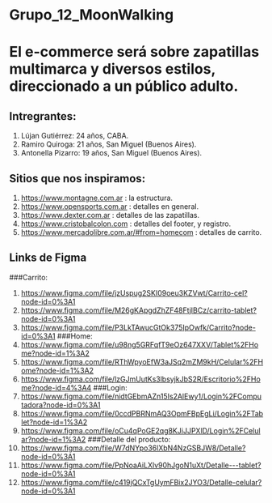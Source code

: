 # Grupo_12_MoonWalking

# El e-commerce será sobre zapatillas multimarca y diversos estilos, direccionado a un público adulto.

## Intregrantes:
1. Lújan Gutiérrez: 24 años, CABA.
2. Ramiro Quiroga: 21 años, San Miguel (Buenos Aires).
3. Antonella Pizarro: 19 años, San Miguel (Buenos Aires).

## Sitios que nos inspiramos:
1. https://www.montagne.com.ar : la estructura.
2. https://www.opensports.com.ar : detalles en general.
3. https://www.dexter.com.ar : detalles de las zapatillas.
4. https://www.cristobalcolon.com : detalles del footer, y registro.
5. https://www.mercadolibre.com.ar/#from=homecom : detalles de carrito.

## Links de Figma
###Carrito:
1. https://www.figma.com/file/jzUspug2SKI09oeu3KZVwt/Carrito-cel?node-id=0%3A1
2. https://www.figma.com/file/M26gKApgdZhZF48FtjIBCz/carrito-tablet?node-id=0%3A1
3. https://www.figma.com/file/P3LkTAwucGtOk375IpOwfk/Carrito?node-id=0%3A1
###Home:
1. https://www.figma.com/file/u98ng5GRFqfT9eOz647XXV/Tablet%2FHome?node-id=1%3A2
2. https://www.figma.com/file/RThWpyoEfW3aJSq2mZM9kH/Celular%2FHome?node-id=1%3A2
3. https://www.figma.com/file/lzGJmUutKs3lbsyjkJbS2R/Escritorio%2FHome?node-id=4%3A4
###Login:
1. https://www.figma.com/file/nidtGEbmAZn15Is2AlEwy1/Login%2FComputadora?node-id=0%3A1
2. https://www.figma.com/file/0ccdPBRNmAQ3OpmFBpEgLi/Login%2FTablet?node-id=1%3A2
3. https://www.figma.com/file/oCu4qPoGE2qg8KJiJJPXlD/Login%2FCelular?node-id=1%3A2
###Detalle del producto:
1. https://www.figma.com/file/W7dNYpo36lXbN4NzGSBJW8/Detalle?node-id=0%3A1
2. https://www.figma.com/file/PpNoaAiLXlv90hJgoN1uXt/Detalle---tablet?node-id=0%3A1
3. https://www.figma.com/file/c419jQCxTgUymFBix2JYO3/Detalle-celular?node-id=0%3A1
